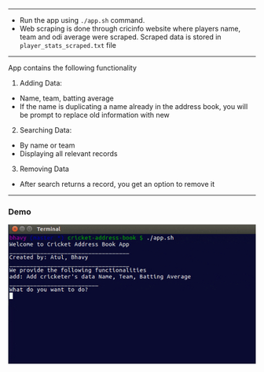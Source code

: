 ___
- Run the app using `./app.sh` command.
- Web scraping is done through cricinfo website where players name, team and odi average were scraped. Scraped data is stored in `player_stats_scraped.txt` file

----
App contains the following functionality
1. Adding Data:
  - Name, team, batting average
  - If the name is duplicating a name already in the address book, you will be prompt to replace old information with new
2. Searching Data:
  - By name or team
  - Displaying all relevant records
3. Removing Data
  - After search returns a record, you get an  option to remove it
----

### Demo

  ![Address Book Demo](demo/demo.gif)
